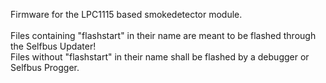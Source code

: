 Firmware for the LPC1115 based smokedetector module. 
</br></br>
Files containing "flashstart" in their name are meant to be flashed through the Selfbus Updater!
</br>Files without "flashstart" in their name shall be flashed by a debugger or Selfbus Progger. 
